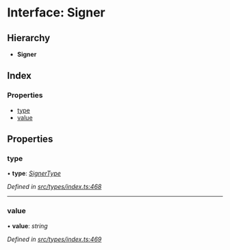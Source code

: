 # Interface: Signer

## Hierarchy

* **Signer**

## Index

### Properties

* [type](signer.md#type)
* [value](signer.md#value)

## Properties

###  type

• **type**: *[SignerType](../enums/signertype.md)*

*Defined in [src/types/index.ts:468](https://github.com/PolymathNetwork/polymesh-sdk/blob/2085ef5/src/types/index.ts#L468)*

___

###  value

• **value**: *string*

*Defined in [src/types/index.ts:469](https://github.com/PolymathNetwork/polymesh-sdk/blob/2085ef5/src/types/index.ts#L469)*
